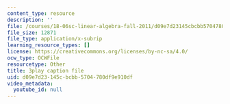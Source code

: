 ```yaml
---
content_type: resource
description: ''
file: /courses/18-06sc-linear-algebra-fall-2011/d09e7d23145cbcbb5704780df9e910df_AMLekTJR5_U.srt
file_size: 12871
file_type: application/x-subrip
learning_resource_types: []
license: https://creativecommons.org/licenses/by-nc-sa/4.0/
ocw_type: OCWFile
resourcetype: Other
title: 3play caption file
uid: d09e7d23-145c-bcbb-5704-780df9e910df
video_metadata:
  youtube_id: null
---
```

